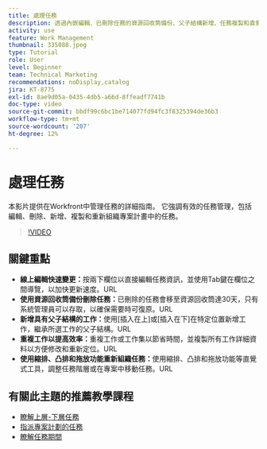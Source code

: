 ```yaml
---
title: 處理任務
description: 透過內嵌編輯、已刪除任務的資源回收筒備份、父子結構新增、任務複製和直覺式重組工具(如Workfront中的拖放)來增強任務管理。
activity: use
feature: Work Management
thumbnail: 335088.jpeg
type: Tutorial
role: User
level: Beginner
team: Technical Marketing
recommendations: noDisplay,catalog
jira: KT-8775
exl-id: 8ae9d05a-0435-4db5-a66d-8ffeadf7741b
doc-type: video
source-git-commit: bbdf99c6bc1be714077fd94fc3f8325394de36b3
workflow-type: tm+mt
source-wordcount: '207'
ht-degree: 12%

---
```


# 處理任務

本影片提供在Workfront中管理任務的詳細指南。 它強調有效的任務管理，包括編輯、刪除、新增、複製和重新組織專案計畫中的任務。

>[!VIDEO](https://video.tv.adobe.com/v/335088/?quality=12&learn=on&enablevpops=1)

## 關鍵重點

* **線上編輯快速變更：**&#x200B;按兩下欄位以直接編輯任務資訊，並使用Tab鍵在欄位之間導覽，以加快更新速度。&#x200B;URL
* **使用資源回收筒備份刪除任務：**&#x200B;已刪除的任務會移至資源回收筒達30天，只有系統管理員可以存取，以確保需要時可復原。&#x200B;URL
* **新增具有父子結構的工作：**&#x200B;使用[插入在上]或[插入在下]在特定位置新增工作，繼承所選工作的父子結構。&#x200B;URL
* **重複工作以提高效率：**&#x200B;重複工作或工作集以節省時間，並複製所有工作詳細資料以方便修改和重新定位。&#x200B;URL
* **使用縮排、凸排和拖放功能重新組織任務：**&#x200B;使用縮排、凸排和拖放功能等直覺式工具，調整任務階層或在專案中移動任務。&#x200B;URL

## 有關此主題的推薦教學課程

* [瞭解上層-下層任務](/help/manage-work/tasks/understand-parent-child-tasks.md)
* [指派專案計劃的任務](/help/manage-work/tasks/assign-tasks-from-the-project-plan.md)
* [瞭解任務期間](/help/manage-work/tasks/understand-task-durations.md)
